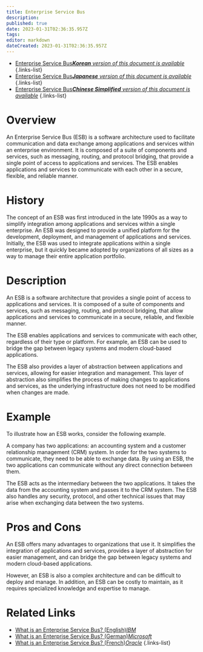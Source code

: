 ```yaml
---
title: Enterprise Service Bus
description: 
published: true
date: 2023-01-31T02:36:35.957Z
tags: 
editor: markdown
dateCreated: 2023-01-31T02:36:35.957Z
---
```


- [Enterprise Service Bus***Korean** version of this document is available*](/ko/Knowledge-base/Dictionary/enterprise-service-bus)
{.links-list}
- [Enterprise Service Bus***Japanese** version of this document is available*](/ja/Knowledge-base/Dictionary/enterprise-service-bus)
{.links-list}
- [Enterprise Service Bus***Chinese Simplified** version of this document is available*](/zh/Knowledge-base/Dictionary/enterprise-service-bus)
{.links-list}

 

# Overview
An Enterprise Service Bus (ESB) is a software architecture used to facilitate communication and data exchange among applications and services within an enterprise environment. It is composed of a suite of components and services, such as messaging, routing, and protocol bridging, that provide a single point of access to applications and services. The ESB enables applications and services to communicate with each other in a secure, flexible, and reliable manner.

# History
The concept of an ESB was first introduced in the late 1990s as a way to simplify integration among applications and services within a single enterprise. An ESB was designed to provide a unified platform for the development, deployment, and management of applications and services. Initially, the ESB was used to integrate applications within a single enterprise, but it quickly became adopted by organizations of all sizes as a way to manage their entire application portfolio.

# Description
An ESB is a software architecture that provides a single point of access to applications and services. It is composed of a suite of components and services, such as messaging, routing, and protocol bridging, that allow applications and services to communicate in a secure, reliable, and flexible manner.

The ESB enables applications and services to communicate with each other, regardless of their type or platform. For example, an ESB can be used to bridge the gap between legacy systems and modern cloud-based applications.

The ESB also provides a layer of abstraction between applications and services, allowing for easier integration and management. This layer of abstraction also simplifies the process of making changes to applications and services, as the underlying infrastructure does not need to be modified when changes are made.

# Example
To illustrate how an ESB works, consider the following example.

A company has two applications: an accounting system and a customer relationship management (CRM) system. In order for the two systems to communicate, they need to be able to exchange data. By using an ESB, the two applications can communicate without any direct connection between them. 

The ESB acts as the intermediary between the two applications. It takes the data from the accounting system and passes it to the CRM system. The ESB also handles any security, protocol, and other technical issues that may arise when exchanging data between the two systems.

# Pros and Cons
An ESB offers many advantages to organizations that use it. It simplifies the integration of applications and services, provides a layer of abstraction for easier management, and can bridge the gap between legacy systems and modern cloud-based applications.

However, an ESB is also a complex architecture and can be difficult to deploy and manage. In addition, an ESB can be costly to maintain, as it requires specialized knowledge and expertise to manage.

# Related Links
- [What is an Enterprise Service Bus? (English)*IBM*](https://www.ibm.com/cloud/learn/what-is-enterprise-service-bus)
- [What is an Enterprise Service Bus? (German)*Microsoft*](https://docs.microsoft.com/de-de/dotnet/architecture/microservices/enterprise-service-bus)
- [What is an Enterprise Service Bus? (French)*Oracle*](https://www.oracle.com/fr/middleware/enterprise-service-bus.html)
{.links-list}